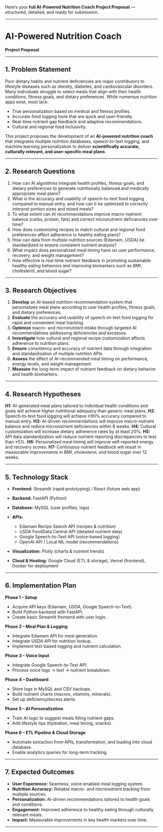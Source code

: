 Here’s your **full AI-Powered Nutrition Coach Project Proposal** — structured, detailed, and ready for submission.

---

# **AI-Powered Nutrition Coach**

**Project Proposal**

---

## **1. Problem Statement**

Poor dietary habits and nutrient deficiencies are major contributors to lifestyle diseases such as obesity, diabetes, and cardiovascular disorders. Many individuals struggle to select meals that align with their health conditions, fitness goals, and dietary preferences. While numerous nutrition apps exist, most lack:

* True personalization based on medical and fitness profiles.
* Accurate food logging tools that are quick and user-friendly.
* Real-time nutrient gap feedback and adaptive recommendations.
* Cultural and regional food inclusivity.

This project proposes the development of an **AI-powered nutrition coach** that integrates multiple nutrition databases, speech-to-text logging, and machine learning personalization to deliver **scientifically accurate, culturally relevant, and user-specific meal plans**.

---

## **2. Research Questions**

1. How can AI algorithms integrate health profiles, fitness goals, and dietary preferences to generate nutritionally balanced and medically appropriate meal plans?
2. What is the accuracy and usability of speech-to-text food logging compared to manual entry, and how can it be optimized to correctly interpret portion sizes and mixed meals?
3. To what extent can AI recommendations improve macro-nutrient balance (carbs, protein, fats) and correct micronutrient deficiencies over time?
4. How does customizing recipes to match cultural and regional food preferences affect adherence to healthy eating plans?
5. How can data from multiple nutrition sources (Edamam, USDA) be standardized to ensure consistent nutrient analysis?
6. What impact does personalized meal timing have on user performance, recovery, and weight management?
7. How effective is real-time nutrient feedback in promoting sustainable healthy eating behaviors and improving biomarkers such as BMI, cholesterol, and blood sugar?

---

## **3. Research Objectives**

1. **Develop** an AI-based nutrition recommendation system that personalizes meal plans according to user health profiles, fitness goals, and dietary preferences.
2. **Evaluate** the accuracy and usability of speech-to-text food logging for rapid and convenient meal tracking.
3. **Optimize** macro- and micronutrient intake through targeted AI recommendations addressing deficiencies and excesses.
4. **Investigate** how cultural and regional recipe customization affects adherence to nutrition plans.
5. **Ensure** consistency and accuracy of nutrient data through integration and standardization of multiple nutrition APIs.
6. **Assess** the effect of AI-recommended meal timing on performance, energy levels, and weight management.
7. **Measure** the long-term impact of nutrient feedback on dietary behavior and health biomarkers.

---

## **4. Research Hypotheses**

**H1:** AI-generated meal plans tailored to individual health conditions and goals will achieve higher nutritional adequacy than generic meal plans.
**H2:** Speech-to-text food logging will achieve ≥90% accuracy compared to manual entry.
**H3:** AI-driven recommendations will improve macro-nutrient balance and reduce micronutrient deficiencies within 8 weeks.
**H4:** Cultural customization will increase dietary adherence rates by at least 20%.
**H5:** API data standardization will reduce nutrient reporting discrepancies to less than ±5%.
**H6:** Personalized meal timing will improve self-reported energy and recovery scores.
**H7:** Continuous nutrient feedback will result in measurable improvements in BMI, cholesterol, and blood sugar over 12 weeks.

---

## **5. Technology Stack**

* **Frontend:** Streamlit (rapid prototyping) / React (future web app)
* **Backend:** FastAPI (Python)
* **Database:** MySQL (user profiles, logs)
* **APIs:**

  * Edamam Recipe Search API (recipes & nutrition)
  * USDA FoodData Central API (detailed nutrient data)
  * Google Speech-to-Text API (voice-based logging)
  * OpenAI API / Local ML model (recommendations)
* **Visualization:** Plotly (charts & nutrient trends)
* **Cloud & Hosting:** Google Cloud (ETL & storage), Vercel (frontend), Docker for deployment

---

## **6. Implementation Plan**

**Phase 1 – Setup**

* Acquire API keys (Edamam, USDA, Google Speech-to-Text).
* Build Python backend with FastAPI.
* Create basic Streamlit frontend with user login.

**Phase 2 – Meal Plan & Logging**

* Integrate Edamam API for meal generation.
* Integrate USDA API for nutrition lookup.
* Implement text-based logging and nutrient calculation.

**Phase 3 – Voice Input**

* Integrate Google Speech-to-Text API.
* Process voice logs → text → nutrient breakdown.

**Phase 4 – Dashboard**

* Store logs in MySQL and CSV backups.
* Build nutrient charts (macros, vitamins, minerals).
* Set up deficiency/excess alerts.

**Phase 5 – AI Personalization**

* Train AI logic to suggest meals filling nutrient gaps.
* Add lifestyle tips (hydration, meal timing, snacks).

**Phase 6 – ETL Pipeline & Cloud Storage**

* Automate extraction from APIs, transformation, and loading into cloud database.
* Enable analytics queries for long-term tracking.

---

## **7. Expected Outcomes**

* **User Experience:** Seamless, voice-enabled meal logging system.
* **Nutrition Accuracy:** Reliable macro- and micronutrient tracking from multiple sources.
* **Personalization:** AI-driven recommendations tailored to health goals and conditions.
* **Engagement:** Improved adherence to healthy eating through culturally relevant meals.
* **Impact:** Measurable improvements in key health markers over time.

---

